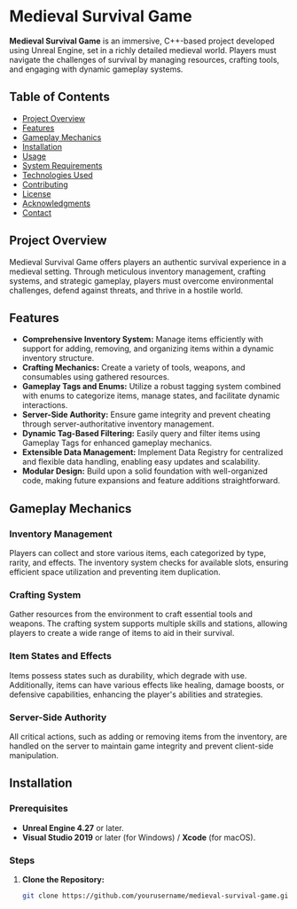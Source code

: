# Medieval Survival Game

**Medieval Survival Game** is an immersive, C++-based project developed using Unreal Engine, set in a richly detailed medieval world. Players must navigate the challenges of survival by managing resources, crafting tools, and engaging with dynamic gameplay systems.

## Table of Contents

- [Project Overview](#project-overview)
- [Features](#features)
- [Gameplay Mechanics](#gameplay-mechanics)
- [Installation](#installation)
- [Usage](#usage)
- [System Requirements](#system-requirements)
- [Technologies Used](#technologies-used)
- [Contributing](#contributing)
- [License](#license)
- [Acknowledgments](#acknowledgments)
- [Contact](#contact)

## Project Overview

Medieval Survival Game offers players an authentic survival experience in a medieval setting. Through meticulous inventory management, crafting systems, and strategic gameplay, players must overcome environmental challenges, defend against threats, and thrive in a hostile world.

## Features

- **Comprehensive Inventory System:** Manage items efficiently with support for adding, removing, and organizing items within a dynamic inventory structure.
- **Crafting Mechanics:** Create a variety of tools, weapons, and consumables using gathered resources.
- **Gameplay Tags and Enums:** Utilize a robust tagging system combined with enums to categorize items, manage states, and facilitate dynamic interactions.
- **Server-Side Authority:** Ensure game integrity and prevent cheating through server-authoritative inventory management.
- **Dynamic Tag-Based Filtering:** Easily query and filter items using Gameplay Tags for enhanced gameplay mechanics.
- **Extensible Data Management:** Implement Data Registry for centralized and flexible data handling, enabling easy updates and scalability.
- **Modular Design:** Build upon a solid foundation with well-organized code, making future expansions and feature additions straightforward.

## Gameplay Mechanics

### Inventory Management

Players can collect and store various items, each categorized by type, rarity, and effects. The inventory system checks for available slots, ensuring efficient space utilization and preventing item duplication.

### Crafting System

Gather resources from the environment to craft essential tools and weapons. The crafting system supports multiple skills and stations, allowing players to create a wide range of items to aid in their survival.

### Item States and Effects

Items possess states such as durability, which degrade with use. Additionally, items can have various effects like healing, damage boosts, or defensive capabilities, enhancing the player's abilities and strategies.

### Server-Side Authority

All critical actions, such as adding or removing items from the inventory, are handled on the server to maintain game integrity and prevent client-side manipulation.

## Installation

### Prerequisites

- **Unreal Engine 4.27** or later.
- **Visual Studio 2019** or later (for Windows) / **Xcode** (for macOS).

### Steps

1. **Clone the Repository:**

   ```bash
   git clone https://github.com/yourusername/medieval-survival-game.git
